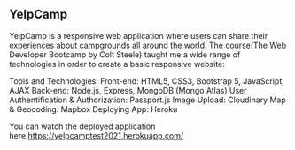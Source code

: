 ## YelpCamp
YelpCamp is a responsive web application where users can share their experiences about campgrounds all around the world.
The course(The Web Developer Bootcamp by Colt Steele) taught me a wide range of technologies in order to create a basic responsive website:

Tools and Technologies:
Front-end: HTML5, CSS3, Bootstrap 5, JavaScript, AJAX
Back-end: Node.js, Express, MongoDB (Mongo Atlas)
User Authentification & Authorization: Passport.js
Image Upload: Cloudinary
Map & Geocoding: Mapbox
Deploying App: Heroku

You can watch the deployed application here:https://yelpcamptest2021.herokuapp.com/
